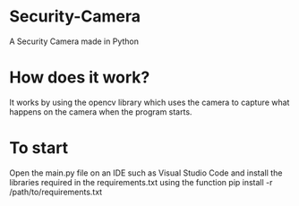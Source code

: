 # Security-Camera
A Security Camera made in Python
# How does it work?
It works by using the opencv library which uses the camera to capture what happens on the camera when the program starts.
# To start
Open the main.py file on an IDE such as Visual Studio Code and install the libraries required in the requirements.txt using the function pip install -r /path/to/requirements.txt
